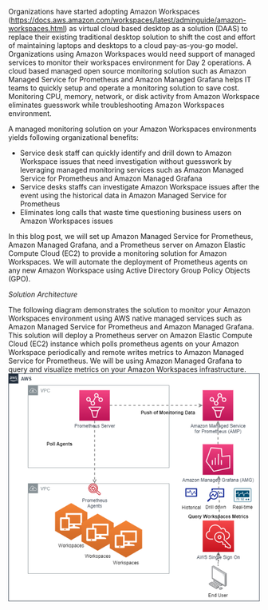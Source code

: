 Organizations have started adopting Amazon Workspaces (https://docs.aws.amazon.com/workspaces/latest/adminguide/amazon-workspaces.html) as virtual cloud based desktop as a solution (DAAS) to replace their existing traditional desktop solution to shift the cost and effort of maintaining laptops and desktops to a cloud pay-as-you-go model. Organizations using Amazon Workspaces would need support of managed services to monitor their workspaces environment for Day 2 operations. A cloud based managed open source monitoring solution such as Amazon Managed Service for Prometheus and Amazon Managed Grafana helps IT teams to quickly setup and operate a monitoring solution to save cost. Monitoring CPU, memory, network, or disk activity from Amazon Workspace eliminates guesswork while troubleshooting Amazon Workspaces environment.

A managed monitoring solution on your Amazon Workspaces environments yields following organizational benefits:

* Service desk staff can quickly identify and drill down to Amazon Workspace issues that need investigation without guesswork by leveraging managed monitoring services such as Amazon Managed Service for Prometheus and Amazon Managed Grafana
* Service desks staffs can investigate Amazon Workspace issues after the event using the historical data in Amazon Managed Service for Prometheus
* Eliminates long calls that waste time questioning business users on Amazon Workspaces issues


In this blog post, we will set up Amazon Managed Service for Prometheus, Amazon Managed Grafana, and a Prometheus server on Amazon Elastic Compute Cloud (EC2) to provide a monitoring solution for Amazon Workspaces.  We will automate the deployment of Prometheus agents on any new Amazon Workspace using Active Directory Group Policy Objects (GPO).

*Solution Architecture*

The following diagram demonstrates the solution to monitor your Amazon Workspaces environment using AWS native managed services such as Amazon Managed Service for Prometheus and Amazon Managed Grafana. This solution will deploy a Prometheus server on Amazon Elastic Compute Cloud (EC2) instance which polls prometheus agents on your Amazon Workspace periodically and remote writes metrics to Amazon Managed Service for Prometheus. We will be using Amazon Managed Grafana to query and visualize metrics on your Amazon Workspaces infrastructure.
![Screenshot](prometheus.drawio-dotted.drawio.png)